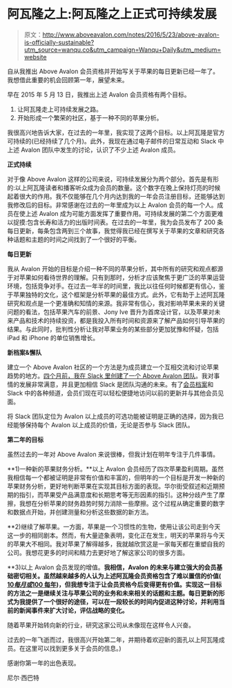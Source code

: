 # 阿瓦隆之上:阿瓦隆之上正式可持续发展

> 原文：<http://www.aboveavalon.com/notes/2016/5/23/above-avalon-is-officially-sustainable?utm_source=wanqu.co&utm_campaign=Wanqu+Daily&utm_medium=website>

自从我推出 Above Avalon 会员资格并开始写关于苹果的每日更新已经一年了。我想借此重要的机会回顾第一年，展望未来。

早在 2015 年 5 月 13 日，我推出上述 Avalon 会员资格有两个目标。

1.  让阿瓦隆走上可持续发展之路。
2.  开始形成一个繁荣的社区，基于一种不同的苹果分析。

我很高兴地告诉大家，在过去的一年里，我实现了这两个目标。以上阿瓦隆是官方可持续的(已经持续了几个月)。此外，我现在通过电子邮件的日常互动和 Slack 中上述 Avalon 团队中发生的讨论，认识了不少上述 Avalon 成员。

**正式持续**

对于像 Above Avalon 这样的公司来说，可持续发展分为两个部分。首先是有形的:以上阿瓦隆读者和播客听众成为会员的数量。这个数字在晚上保持灯亮的时候起着很大的作用。我不仅能够在几个月内达到我的一年会员注册目标，还能够达到我修改后的目标。非常感谢在过去的一年里成为以上 Avalon 会员的每一个人。成员在使上述 Avalon 成为可能方面发挥了重要作用。可持续发展的第二个方面更难以捉摸:包含长寿和活力的出版时间表。在过去的一年里，我为会员发布了 200 条每日更新，每条包含两到三个故事，我觉得我已经在撰写关于苹果的文章和研究各种话题和主题的时间之间找到了一个很好的平衡。

**每日更新**

我从 Avalon 开始的目标是介绍一种不同的苹果分析，其中所有的研究和观点都源于对苹果如何看待世界的理解。只有到那时，分析才应该聚焦于更广泛的苹果运营环境，包括竞争对手。在过去一年半的时间里，我比以往任何时候都更有信心，鉴于苹果独特的文化，这个框架是分析苹果的最佳方式。此外，它有助于上述阿瓦隆研究和观点是一个更准确和知情的来源。我非常有信心，我对影响苹果未来的关键问题的看法，包括苹果汽车的前景、Jony Ive 晋升为首席设计官，以及苹果对未来产品和技术的持续投资，都是我投入所有时间和资源来了解产品如何引导苹果的结果。与此同时，批判性分析让我对苹果业务的某些部分更加犹豫和怀疑，包括 iPad 和 iPhone 的单位销售增长。

**新档案&懈队**

建立一个 Above Avalon 社区的一个方法是为成员建立一个互相交流和讨论苹果趋势的地方。[四个月前，我在 Slack 里创建了一个 Above Avalon 团队](http://www.aboveavalon.com/notes/2016/1/7/introducing-new-member-features-and-a-slack-team)。我对事情的发展非常满意，并且更加相信 Slack 是团队沟通的未来。有了[会员档案](http://www.aboveavalon.com/dailyupdates/)和 Slack 中的各种频道，会员们现在可以轻松便捷地访问以前的更新并与其他会员见面。

将 Slack 团队定位为 Avalon 以上成员的可选功能被证明是正确的选择，因为我已经能够保持每个 Avalon 以上成员的价值，无论是否参与 Slack 团队。

**第二年的目标**

虽然过去的一年对 Above Avalon 来说很棒，但我计划在明年专注于几件事情。

**1)一种新的苹果财务分析。**以上 Avalon 会员经历了四次苹果盈利周期。虽然我相信每一个都被证明是非常有价值和丰富的，但明年的一个目标是开发一种新的苹果财务分析，更好地判断苹果在实现其目标方面的表现。华尔街受叙述和近期预期的指引，而苹果受产品满意度和长期思考等无形因素的指引。这种分歧产生了摩擦，我想在分析苹果的财务趋势时努力消除一些摩擦。这个过程从确定重要的数字和数据点开始，并创建测量和分析这些数据的新方法。

**2)继续了解苹果。一方面，苹果是一个习惯性的生物，使用让该公司走到今天这一步的相同剧本。然而，有大量迹象表明，变化正在发生，明天的苹果将与今天的苹果大不相同。我对苹果了解得越多，我就越欣赏这是一家每天都在重塑自我的公司。我想花更多的时间和精力去更好地了解这家公司的很多方面。

**3)以上 Avalon 会员发现的增值。**我相信，Avalon 的未来与建立强大的会员基础密切相关。虽然越来越多的人认为上述阿瓦隆会员资格包含了难以置信的价值( [$10 每月或$100 每年](http://www.aboveavalon.com/membership/))，但我想专注于让会员资格今后变得更有价值。实现这一目标的方法之一是继续关注与苹果公司的业务和未来相关的话题和主题。每日更新的形式为我提供了一个很好的途径，可以在一段较长的时间内促进这种讨论，并利用当前的新闻事件来扩大讨论，评估战略的变化。**

随着苹果开始转向新的行业，研究这家公司从未像现在这样令人兴奋。

过去的一年飞逝而过，我很高兴开始第二年，并期待着欢迎新的面孔以上阿瓦隆成员。在这里可以找到更多关于会员的信息。)

感谢你第一年的出色表现。

尼尔·西巴特